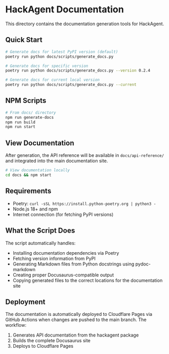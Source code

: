 # HackAgent Documentation

This directory contains the documentation generation tools for HackAgent.

## Quick Start

```bash
# Generate docs for latest PyPI version (default)
poetry run python docs/scripts/generate_docs.py

# Generate docs for specific version
poetry run python docs/scripts/generate_docs.py --version 0.2.4

# Generate docs for current local version
poetry run python docs/scripts/generate_docs.py --current
```

## NPM Scripts

```bash
# From docs/ directory
npm run generate-docs
npm run build
npm run start
```

## View Documentation

After generation, the API reference will be available in `docs/api-reference/` and integrated into the main documentation site.

```bash
# View documentation locally
cd docs && npm start
```

## Requirements

- Poetry: `curl -sSL https://install.python-poetry.org | python3 -`
- Node.js 18+ and npm
- Internet connection (for fetching PyPI versions)

## What the Script Does

The script automatically handles:
- Installing documentation dependencies via Poetry
- Fetching version information from PyPI
- Generating Markdown files from Python docstrings using pydoc-markdown
- Creating proper Docusaurus-compatible output
- Copying generated files to the correct locations for the documentation site

## Deployment

The documentation is automatically deployed to Cloudflare Pages via GitHub Actions when changes are pushed to the main branch. The workflow:

1. Generates API documentation from the hackagent package
2. Builds the complete Docusaurus site
3. Deploys to Cloudflare Pages
